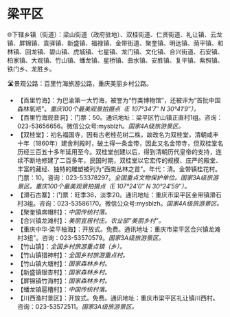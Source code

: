 # 梁平区  
🌐下辖乡镇（街道）：梁山街道（政府驻地）、双桂街道、仁贤街道、礼让镇、云龙镇、屏锦镇、袁驿镇、新盛镇、福禄镇、金带街道、聚奎镇、明达镇、荫平镇、和林镇、回龙镇、碧山镇、虎城镇、七星镇、龙门镇、文化镇、合兴街道、石安镇、柏家镇、大观镇、竹山镇、蟠龙镇、星桥镇、曲水镇、安胜镇、复平镇、紫照镇、铁门乡、龙胜乡。  
  
🛣️景观公路：百里竹海旅游公路，重庆美丽乡村公路。  
  
* 【百里竹海】：为巴渝第一大竹海，被誉为“竹类博物馆”，还被评为“首批中国森林氧吧”。*重庆100个最美观景拍摄点（E 107°34′7″ N 30°41′9″）。*
* 【百里竹海观音洞】：门票：50。通讯地址：梁平区竹山镇正直村1组。咨询：023-53656656。微信公众号:mysblzh。*国家4A级旅游景区。*  
* 【双桂堂】：初名福国寺，因有古老桂花树二株，故改名为双桂堂，清朝咸丰十年（1860年）建舍利殿时，破土得一条金带，因此又名金带寺，但双桂堂名历经三百五十多年延用至今。双桂堂创建以后，得到清朝历代皇帝的支持，连续不断地修建了二百多年，民国时期，双桂堂以它宏传的规模、庄严的殿堂、丰富的藏经、独特的雕塑被列为“西南丛林之首”。年代：清。金带镇桂花村。门票：10。咨询：023-53378297。*全国重点文物保护单位。国家3A级旅游景区。重庆100个最美观景拍摄点（E 107°24′0″ N 30°24′59″）。*
* 【滑石古寨】：门票：旺季36，淡季20。通讯地址：重庆市梁平区金带镇滑石村3组。咨询：023-53586170。微信公众号:mysblzh。*国家4A级旅游景区。*  
* 【聚奎镇席帽村】：*中国传统村落。*
* 【合兴镇龙滩村】：*美丽宜居村庄。农业部“美丽乡村”。*
* 【重庆中华·梁平柚海】：开放式。免费。通讯地址：重庆市梁平区合兴镇龙滩村3组"。咨询：023-53570579。*国家3A级旅游景区。*  
* 【竹山镇】：*全国乡村旅游重点镇（乡）。*
* 【竹山镇猎神村】：*全国乡村旅游重点村。*
* 【竹山镇大塘村】：*国家森林乡村。*
* 【新盛镇银杏村】：*国家森林乡村。*
* 【屏锦镇竹海村】：*国家森林乡村。*
* 【蟠龙镇扈槽村】：*中国传统村落。*  
* 【川西渔村景区】：开放式。免费。通讯地址：重庆市梁平区礼让镇川西村。咨询：023-53572511。*国家3A级旅游景区。* 